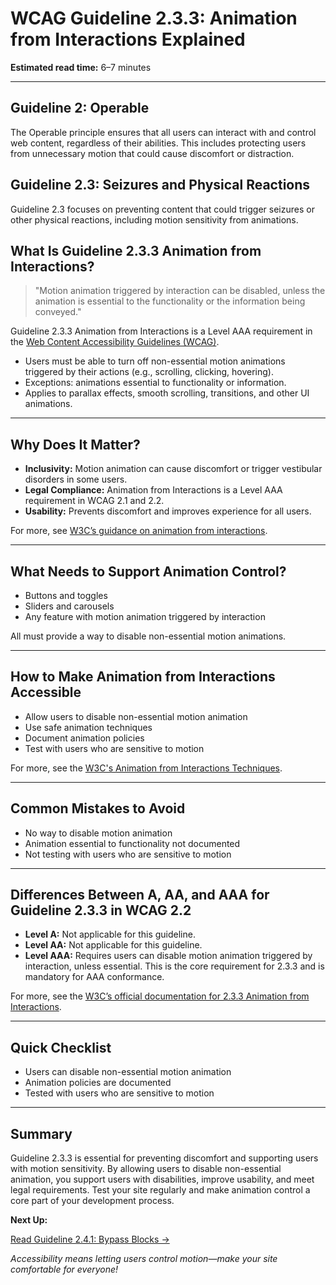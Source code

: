 <!--
title: 2.3.3 - Animation from Interactions
series: Making the Web Accessible for All
description: A practical guide to WCAG Guideline 2.3.3 (Animation from Interactions)—what it means, why it matters, and how to ensure users can disable non-essential animation triggered by interaction.
keywords: wcag 2.3.3, animation from interactions, motion, accessibility, web standards, digital inclusion
image: WCAG-Series-2-3-3.png
imageAlt: Blue text on yellow background saying, "Web Content Accessibiilty Guiedlines (WCAG) 2.3.3 Explained, Animation from Interactions"
status: published
date: 2025-07-03
excerpt: Ensures users can disable non-essential animation triggered by interaction, reducing discomfort or distraction.
-->

# **WCAG Guideline 2.3.3: Animation from Interactions Explained**

**Estimated read time:** 6–7 minutes

---

## **Guideline 2: Operable**

The Operable principle ensures that all users can interact with and control web content, regardless of their abilities. This includes protecting users from unnecessary motion that could cause discomfort or distraction.

## **Guideline 2.3: Seizures and Physical Reactions**

Guideline 2.3 focuses on preventing content that could trigger seizures or other physical reactions, including motion sensitivity from animations.

## **What Is Guideline 2.3.3 Animation from Interactions?**

<!-- [Illustration: User toggling off animation after clicking a button] -->

> "Motion animation triggered by interaction can be disabled, unless the animation is essential to the functionality or the information being conveyed."

Guideline 2.3.3 Animation from Interactions is a Level AAA requirement in the [Web Content Accessibility Guidelines (WCAG)](https://www.w3.org/WAI/WCAG22/quickref/#animation-from-interactions).

- Users must be able to turn off non-essential motion animations triggered by their actions (e.g., scrolling, clicking, hovering).
- Exceptions: animations essential to functionality or information.
- Applies to parallax effects, smooth scrolling, transitions, and other UI animations.

---

## **Why Does It Matter?**

<!-- [Infographic: User with motion sensitivity, toggle switch, and safe animation] -->

- **Inclusivity:** Motion animation can cause discomfort or trigger vestibular disorders in some users.
- **Legal Compliance:** Animation from Interactions is a Level AAA requirement in WCAG 2.1 and 2.2.
- **Usability:** Prevents discomfort and improves experience for all users.

For more, see [W3C’s guidance on animation from interactions](https://www.w3.org/WAI/WCAG22/Understanding/animation-from-interactions.html).

---

## **What Needs to Support Animation Control?**

<!-- [Grid: Buttons, toggles, sliders, all with animation icons] -->

- Buttons and toggles
- Sliders and carousels
- Any feature with motion animation triggered by interaction

All must provide a way to disable non-essential motion animations.

---

## **How to Make Animation from Interactions Accessible**

<!-- [Side-by-side code snippets: Animation enabled/disabled, toggle UI]
[Example: Settings panel for animation control] -->

- Allow users to disable non-essential motion animation
- Use safe animation techniques
- Document animation policies
- Test with users who are sensitive to motion

For more, see the [W3C's Animation from Interactions Techniques](https://www.w3.org/WAI/WCAG22/Techniques/css/C39).

---

## **Common Mistakes to Avoid**

<!-- [Do/Don't graphic: Left side with animation toggle, right side with no control] -->

- No way to disable motion animation
- Animation essential to functionality not documented
- Not testing with users who are sensitive to motion

---

## **Differences Between A, AA, and AAA for Guideline 2.3.3 in WCAG 2.2**

<!-- [Infographic: Three columns labeled A, AA, AAA with example requirements for each] -->

- **Level A:** Not applicable for this guideline.
- **Level AA:** Not applicable for this guideline.
- **Level AAA:** Requires users can disable motion animation triggered by interaction, unless essential. This is the core requirement for 2.3.3 and is mandatory for AAA conformance.

For more, see the [W3C’s official documentation for 2.3.3 Animation from Interactions](https://www.w3.org/WAI/WCAG22/Understanding/animation-from-interactions.html).

---

## **Quick Checklist**

<!-- [Checklist graphic: Icons for each item (animation, toggle, safe, etc.)] -->

- Users can disable non-essential motion animation
- Animation policies are documented
- Tested with users who are sensitive to motion

---

## **Summary**

<!-- [Illustration: User toggling off animation in a web app] -->

Guideline 2.3.3 is essential for preventing discomfort and supporting users with motion sensitivity. By allowing users to disable non-essential animation, you support users with disabilities, improve usability, and meet legal requirements. Test your site regularly and make animation control a core part of your development process.

**Next Up:**

[Read Guideline 2.4.1: Bypass Blocks →](WCAG-Guideline-2-4-1-Bypass-Blocks-Explained)

*Accessibility means letting users control motion—make your site comfortable for everyone!*
